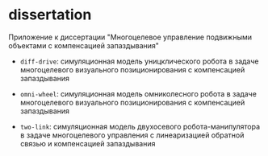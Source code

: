 # dissertation
Приложение к диссертации "Многоцелевое управление подвижными объектами с компенсацией запаздывания"

* `diff-drive`: симуляционная модель уницклического робота в задаче многоцелевого визуального позиционирования с компенсацией запаздывания

* `omni-wheel`: симуляционная модель омниколесного робота в задаче многоцелевого визуального позиционирования с компенсацией запаздывания

* `two-link`: симуляционная модель двухосевого робота-манипулятора в задаче многоцелевого управления с линеаризацией обратной связью и компенсацией запаздывания